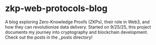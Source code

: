# zkp-web-protocols-blog
A blog exploring Zero-Knowledge Proofs (ZKPs), their role in Web3, and how they can revolutionize data delivery. Started on 9/25/25, this project documents my journey into cryptography and blockchain development. Check out the posts in the _posts directory!
